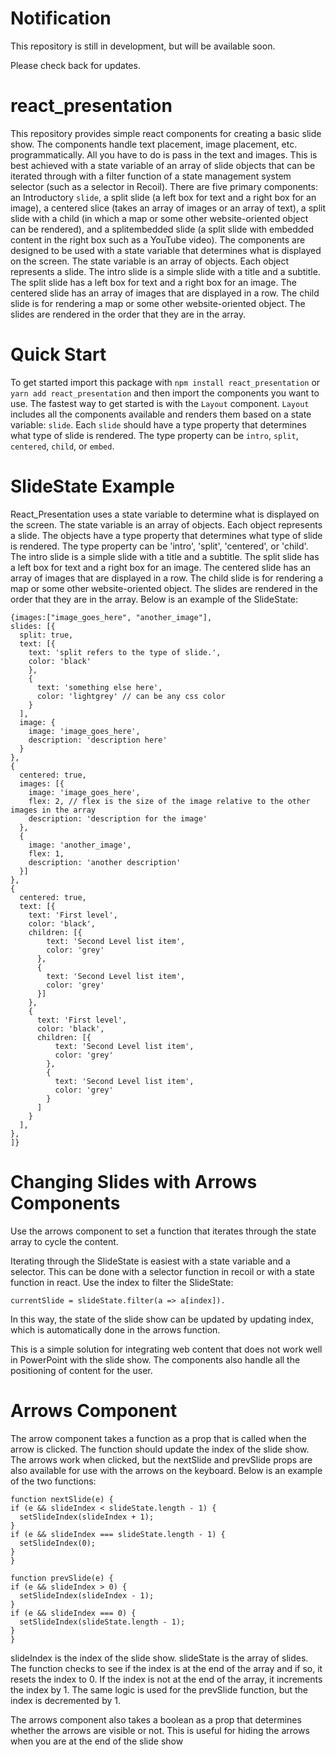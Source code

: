 # Notification
This repository is still in development, but will be available soon. 

Please check back for updates.
# react_presentation

This repository provides simple react components for creating a basic slide show. The components handle text placement, image placement, etc. programmatically. All you have to do is pass in the text and images. This is best achieved with a state variable of an array of slide objects that can be iterated through with a filter function of a state management system selector (such as a selector in Recoil). There are five primary components: an Introductory `slide`, a split slide (a left box for text and a right box for an image), a centered slice (takes an array of images or an array of text), a split slide with a child (in which a map or some other website-oriented object can be rendered), and a splitembedded slide (a split slide with embedded content in the right box such as a YouTube video). The components are designed to be used with a state variable that determines what is displayed on the screen. The state variable is an array of objects. Each object represents a slide. The intro slide is a simple slide with a title and a subtitle. The split slide has a left box for text and a right box for an image. The centered slide has an array of images that are displayed in a row. The child slide is for rendering a map or some other website-oriented object. The slides are rendered in the order that they are in the array. 

# Quick Start
To get started import this package with `npm install react_presentation` or `yarn add react_presentation` and then import the components you want to use. The fastest way to get started is with the `Layout` component. `Layout` includes all the components available and renders them based on a state variable: `slide`. Each `slide` should have a type property that determines what type of slide is rendered. The type property can be `intro`, `split`, `centered`, `child`, or `embed`.

# SlideState Example

React_Presentation uses a state variable to determine what is displayed on the screen. The state variable is an array of objects. Each object represents a slide. The objects have a type property that determines what type of slide is rendered. The type property can be 'intro', 'split', 'centered', or 'child'. The intro slide is a simple slide with a title and a subtitle. The split slide has a left box for text and a right box for an image. The centered slide has an array of images that are displayed in a row. The child slide is for rendering a map or some other website-oriented object. The slides are rendered in the order that they are in the array. Below is an example of the SlideState:

```
{images:["image_goes_here", "another_image"],
slides: [{
  split: true,
  text: [{
    text: 'split refers to the type of slide.',
    color: 'black'
    },
    {
      text: 'something else here',
      color: 'lightgrey' // can be any css color
    }
  ],
  image: {
    image: 'image_goes_here',
    description: 'description here'
  }
},
{
  centered: true,
  images: [{
    image: 'image_goes_here',
    flex: 2, // flex is the size of the image relative to the other images in the array
    description: 'description for the image'
  },
  {
    image: 'another_image',
    flex: 1,
    description: 'another description'
  }]
},
{
  centered: true,
  text: [{
    text: 'First level', 
    color: 'black',
    children: [{
        text: 'Second Level list item', 
        color: 'grey'
      },
      {
        text: 'Second Level list item', 
        color: 'grey'
      }]
    },
    {
      text: 'First level', 
      color: 'black',
      children: [{
          text: 'Second Level list item', 
          color: 'grey'
        },
        {
          text: 'Second Level list item', 
          color: 'grey'
        }
      ]
    }
  ],
},
]}
```
# Changing Slides with Arrows Components
Use the arrows component to set a function that iterates through the state array to cycle the content.

Iterating through the SlideState is easiest with a state variable and a selector. This can be done with a selector function in recoil or with a state function in react. Use the index to filter the SlideState: 
```
currentSlide = slideState.filter(a => a[index]). 
```
In this way, the state of the slide show can be updated by updating index, which is automatically done in the arrows function.

This is a simple solution for integrating web content that does not work well in PowerPoint with the slide show. The components also handle all the positioning of content for the user.

# Arrows Component

The arrow component takes a function as a prop that is called when the arrow is clicked. The function should update the index of the slide show. The arrows work when clicked, but the nextSlide and prevSlide props are also available for use with the arrows on the keyboard. Below is an example of the two functions:
  
  ```
function nextSlide(e) {
  if (e && slideIndex < slideState.length - 1) {
    setSlideIndex(slideIndex + 1);
  }
  if (e && slideIndex === slideState.length - 1) {
    setSlideIndex(0);
  }
}

function prevSlide(e) {
  if (e && slideIndex > 0) {
    setSlideIndex(slideIndex - 1);
  }
  if (e && slideIndex === 0) {
    setSlideIndex(slideState.length - 1);
  }
}
```
slideIndex is the index of the slide show. slideState is the array of slides. The function checks to see if the index is at the end of the array and if so, it resets the index to 0. If the index is not at the end of the array, it increments the index by 1. The same logic is used for the prevSlide function, but the index is decremented by 1.

The arrows component also takes a boolean as a prop that determines whether the arrows are visible or not. This is useful for hiding the arrows when you are at the end of the slide show
